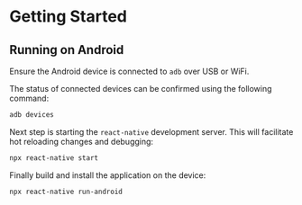 # Getting Started

## Running on Android
Ensure the Android device is connected to `adb` over USB or WiFi.

The status of connected devices can be confirmed using the following command:
```sh
adb devices
```

Next step is starting the `react-native` development server. This will facilitate hot reloading changes and debugging:
```sh
npx react-native start
```

Finally build and install the application on the device:
```sh
npx react-native run-android
```
